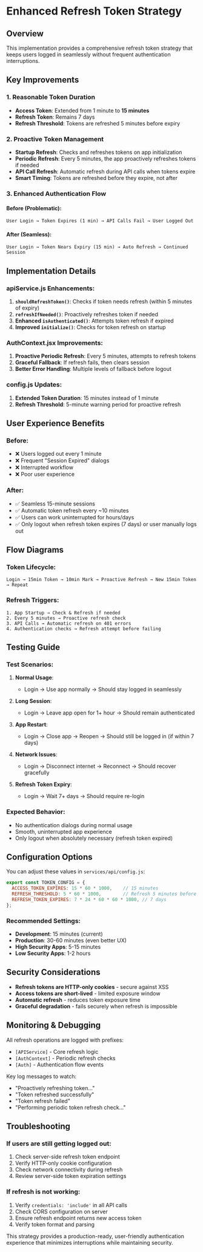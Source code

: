 # Enhanced Refresh Token Strategy

## Overview

This implementation provides a comprehensive refresh token strategy that keeps users logged in seamlessly without frequent authentication interruptions.

## Key Improvements

### 1. **Reasonable Token Duration**
- **Access Token**: Extended from 1 minute to **15 minutes**
- **Refresh Token**: Remains 7 days
- **Refresh Threshold**: Tokens are refreshed 5 minutes before expiry

### 2. **Proactive Token Management**
- **Startup Refresh**: Checks and refreshes tokens on app initialization
- **Periodic Refresh**: Every 5 minutes, the app proactively refreshes tokens if needed
- **API Call Refresh**: Automatic refresh during API calls when tokens expire
- **Smart Timing**: Tokens are refreshed before they expire, not after

### 3. **Enhanced Authentication Flow**

#### Before (Problematic):
```
User Login → Token Expires (1 min) → API Calls Fail → User Logged Out
```

#### After (Seamless):
```
User Login → Token Nears Expiry (15 min) → Auto Refresh → Continued Session
```

## Implementation Details

### apiService.js Enhancements:

1. **`shouldRefreshToken()`**: Checks if token needs refresh (within 5 minutes of expiry)
2. **`refreshIfNeeded()`**: Proactively refreshes token if needed
3. **Enhanced `isAuthenticated()`**: Attempts token refresh if expired
4. **Improved `initialize()`**: Checks for token refresh on startup

### AuthContext.jsx Improvements:

1. **Proactive Periodic Refresh**: Every 5 minutes, attempts to refresh tokens
2. **Graceful Fallback**: If refresh fails, then clears session
3. **Better Error Handling**: Multiple levels of fallback before logout

### config.js Updates:

1. **Extended Token Duration**: 15 minutes instead of 1 minute
2. **Refresh Threshold**: 5-minute warning period for proactive refresh

## User Experience Benefits

### Before:
- ❌ Users logged out every 1 minute
- ❌ Frequent "Session Expired" dialogs
- ❌ Interrupted workflow
- ❌ Poor user experience

### After:
- ✅ Seamless 15-minute sessions
- ✅ Automatic token refresh every ~10 minutes
- ✅ Users can work uninterrupted for hours/days
- ✅ Only logout when refresh token expires (7 days) or user manually logs out

## Flow Diagrams

### Token Lifecycle:
```
Login → 15min Token → 10min Mark → Proactive Refresh → New 15min Token → Repeat
```

### Refresh Triggers:
```
1. App Startup → Check & Refresh if needed
2. Every 5 minutes → Proactive refresh check
3. API Calls → Automatic refresh on 401 errors
4. Authentication checks → Refresh attempt before failing
```

## Testing Guide

### Test Scenarios:

1. **Normal Usage**:
   - Login → Use app normally → Should stay logged in seamlessly

2. **Long Session**:
   - Login → Leave app open for 1+ hour → Should remain authenticated

3. **App Restart**:
   - Login → Close app → Reopen → Should still be logged in (if within 7 days)

4. **Network Issues**:
   - Login → Disconnect internet → Reconnect → Should recover gracefully

5. **Refresh Token Expiry**:
   - Login → Wait 7+ days → Should require re-login

### Expected Behavior:
- No authentication dialogs during normal usage
- Smooth, uninterrupted app experience
- Only logout when absolutely necessary (refresh token expired)

## Configuration Options

You can adjust these values in `services/api/config.js`:

```javascript
export const TOKEN_CONFIG = {
  ACCESS_TOKEN_EXPIRES: 15 * 60 * 1000,    // 15 minutes
  REFRESH_THRESHOLD: 5 * 60 * 1000,        // Refresh 5 minutes before expiry
  REFRESH_TOKEN_EXPIRES: 7 * 24 * 60 * 60 * 1000, // 7 days
};
```

### Recommended Settings:
- **Development**: 15 minutes (current)
- **Production**: 30-60 minutes (even better UX)
- **High Security Apps**: 5-15 minutes
- **Low Security Apps**: 1-2 hours

## Security Considerations

- **Refresh tokens are HTTP-only cookies** - secure against XSS
- **Access tokens are short-lived** - limited exposure window
- **Automatic refresh** - reduces token exposure time
- **Graceful degradation** - fails securely when refresh is impossible

## Monitoring & Debugging

All refresh operations are logged with prefixes:
- `[APIService]` - Core refresh logic
- `[AuthContext]` - Periodic refresh checks
- `[Auth]` - Authentication flow events

Key log messages to watch:
- "Proactively refreshing token..."
- "Token refreshed successfully"
- "Token refresh failed"
- "Performing periodic token refresh check..."

## Troubleshooting

### If users are still getting logged out:
1. Check server-side refresh token endpoint
2. Verify HTTP-only cookie configuration
3. Check network connectivity during refresh
4. Review server-side token expiration settings

### If refresh is not working:
1. Verify `credentials: 'include'` in all API calls
2. Check CORS configuration on server
3. Ensure refresh endpoint returns new access token
4. Verify token format and parsing

This strategy provides a production-ready, user-friendly authentication experience that minimizes interruptions while maintaining security.
